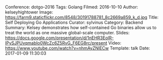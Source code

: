 Conference: dotgo-2016
Tags: Golang
Filmed: 2016-10-10
Author: kelseyhightower
Image: https://farm9.staticflickr.com/8548/30191788781_8c2669a859_k_d.jpg
Title: Self Deploying Go Applications
Curator: sylvinus
Category: Backend
Summary: Kelsey demonstrates how self-contained Go binaries allow us to treat the world as one massive global-scale computer.
Slides: https://docs.google.com/presentation/d/1nEHR3EolR-IPySJPUvqmabIo0WcZc6Z5RvG_F6EG8rc/present
Video: https://www.youtube.com/watch?v=nhmAyZNlECw
Template: talk
Date: 2017-01-09 11:30:03